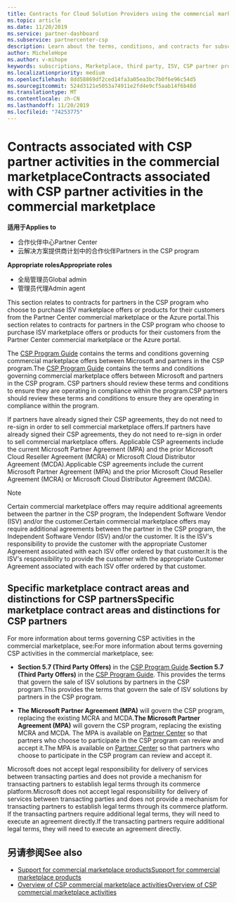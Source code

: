 ```yaml
---
title: Contracts for Cloud Solution Providers using the commercial marketplace | Partner Center
ms.topic: article
ms.date: 11/20/2019
ms.service: partner-dashboard
ms.subservice: partnercenter-csp
description: Learn about the terms, conditions, and contracts for subscriptions to third-party ISV products purchased by CSP partners in the commercial marketplace.
author: MicheleHope
ms.author: v-mihope
keywords: subscriptions, Marketplace, third party, ISV, CSP partner program, contracts, sell, purchase,
ms.localizationpriority: medium
ms.openlocfilehash: 8dd58869df2ced14fa3a05ea3bc7b0f6e96c54d5
ms.sourcegitcommit: 524d3121e5053a74911e2fd4e9cf5aab14f6b48d
ms.translationtype: MT
ms.contentlocale: zh-CN
ms.lasthandoff: 11/20/2019
ms.locfileid: "74253775"
---
```

# <a name="contracts-associated-with-csp-partner-activities-in-the-commercial-marketplace"></a><span data-ttu-id="7dc3e-104">Contracts associated with CSP partner activities in the commercial marketplace</span><span class="sxs-lookup"><span data-stu-id="7dc3e-104">Contracts associated with CSP partner activities in the commercial marketplace</span></span>

<span data-ttu-id="7dc3e-105">**适用于**</span><span class="sxs-lookup"><span data-stu-id="7dc3e-105">**Applies to**</span></span>

- <span data-ttu-id="7dc3e-106">合作伙伴中心</span><span class="sxs-lookup"><span data-stu-id="7dc3e-106">Partner Center</span></span>
- <span data-ttu-id="7dc3e-107">云解决方案提供商计划中的合作伙伴</span><span class="sxs-lookup"><span data-stu-id="7dc3e-107">Partners in the CSP program</span></span>

<span data-ttu-id="7dc3e-108">**Appropriate roles**</span><span class="sxs-lookup"><span data-stu-id="7dc3e-108">**Appropriate roles**</span></span>

- <span data-ttu-id="7dc3e-109">全局管理员</span><span class="sxs-lookup"><span data-stu-id="7dc3e-109">Global admin</span></span>
- <span data-ttu-id="7dc3e-110">管理员代理</span><span class="sxs-lookup"><span data-stu-id="7dc3e-110">Admin agent</span></span>

<span data-ttu-id="7dc3e-111">This section relates to contracts for partners in the CSP program who choose to purchase ISV marketplace offers or products for their customers from the Partner Center commercial marketplace or the Azure portal.</span><span class="sxs-lookup"><span data-stu-id="7dc3e-111">This section relates to contracts for partners in the CSP program who choose to purchase ISV marketplace offers or products for their customers from the Partner Center commercial marketplace or the Azure portal.</span></span>

<span data-ttu-id="7dc3e-112">The [CSP Program Guide](https://go.microsoft.com/fwlink/p/?LinkId=617100) contains the terms and conditions governing commercial marketplace offers between Microsoft and partners in the CSP program.</span><span class="sxs-lookup"><span data-stu-id="7dc3e-112">The [CSP Program Guide](https://go.microsoft.com/fwlink/p/?LinkId=617100) contains the terms and conditions governing commercial marketplace offers between Microsoft and partners in the CSP program.</span></span> <span data-ttu-id="7dc3e-113">CSP partners should review these terms and conditions to ensure they are operating in compliance within the program.</span><span class="sxs-lookup"><span data-stu-id="7dc3e-113">CSP partners should review these terms and conditions to ensure they are operating in compliance within the program.</span></span>  

<span data-ttu-id="7dc3e-114">If partners have already signed their CSP agreements, they do not need to re-sign in order to sell commercial marketplace offers.</span><span class="sxs-lookup"><span data-stu-id="7dc3e-114">If partners have already signed their CSP agreements, they do not need to re-sign in order to sell commercial marketplace offers.</span></span> <span data-ttu-id="7dc3e-115">Applicable CSP agreements include the current Microsoft Partner Agreement (MPA) and the prior Microsoft Cloud Reseller Agreement (MCRA) or Microsoft Cloud Distributor Agreement (MCDA).</span><span class="sxs-lookup"><span data-stu-id="7dc3e-115">Applicable CSP agreements include the current Microsoft Partner Agreement (MPA) and the prior Microsoft Cloud Reseller Agreement (MCRA) or Microsoft Cloud Distributor Agreement (MCDA).</span></span>

>[!NOTE]
> <span data-ttu-id="7dc3e-116">Certain commercial marketplace offers may require additional agreements between the partner in the CSP program, the Independent Software Vendor (ISV) and/or the customer.</span><span class="sxs-lookup"><span data-stu-id="7dc3e-116">Certain commercial marketplace offers may require additional agreements between the partner in the CSP program, the Independent Software Vendor (ISV) and/or the customer.</span></span> <span data-ttu-id="7dc3e-117">It is the ISV's responsibility to provide the customer with the appropriate Customer Agreement associated with each ISV offer ordered by that customer.</span><span class="sxs-lookup"><span data-stu-id="7dc3e-117">It is the ISV's responsibility to provide the customer with the appropriate Customer Agreement associated with each ISV offer ordered by that customer.</span></span>

## <a name="specific-marketplace-contract-areas-and-distinctions-for-csp-partners"></a><span data-ttu-id="7dc3e-118">Specific marketplace contract areas and distinctions for CSP partners</span><span class="sxs-lookup"><span data-stu-id="7dc3e-118">Specific marketplace contract areas and distinctions for CSP partners</span></span>

<span data-ttu-id="7dc3e-119">For more information about terms governing CSP activities in the commercial marketplace, see:</span><span class="sxs-lookup"><span data-stu-id="7dc3e-119">For more information about terms governing CSP activities in the commercial marketplace, see:</span></span>

- <span data-ttu-id="7dc3e-120">**Section 5.7 (Third Party Offers)** in the [CSP Program Guide](https://go.microsoft.com/fwlink/p/?LinkId=617100).</span><span class="sxs-lookup"><span data-stu-id="7dc3e-120">**Section 5.7 (Third Party Offers)** in the [CSP Program Guide](https://go.microsoft.com/fwlink/p/?LinkId=617100).</span></span> <span data-ttu-id="7dc3e-121">This provides the terms that govern the sale of ISV solutions by partners in the CSP program.</span><span class="sxs-lookup"><span data-stu-id="7dc3e-121">This provides the terms that govern the sale of ISV solutions by partners in the CSP program.</span></span>

- <span data-ttu-id="7dc3e-122">**The Microsoft Partner Agreement (MPA)** will govern the CSP program, replacing the existing MCRA and MCDA.</span><span class="sxs-lookup"><span data-stu-id="7dc3e-122">**The Microsoft Partner Agreement (MPA)** will govern the CSP program, replacing the existing MCRA and MCDA.</span></span> <span data-ttu-id="7dc3e-123">The MPA is available on [Partner Center](https://partner.microsoft.com/pcv/dashboard/overview) so that partners who choose to participate in the CSP program can review and accept it.</span><span class="sxs-lookup"><span data-stu-id="7dc3e-123">The MPA is available on [Partner Center](https://partner.microsoft.com/pcv/dashboard/overview) so that partners who choose to participate in the CSP program can review and accept it.</span></span>
  
<span data-ttu-id="7dc3e-124">Microsoft does not accept legal responsibility for delivery of services between transacting parties and does not provide a mechanism for transacting partners to establish legal terms through its commerce platform.</span><span class="sxs-lookup"><span data-stu-id="7dc3e-124">Microsoft does not accept legal responsibility for delivery of services between transacting parties and does not provide a mechanism for transacting partners to establish legal terms through its commerce platform.</span></span> <span data-ttu-id="7dc3e-125">If the transacting partners require additional legal terms, they will need to execute an agreement directly.</span><span class="sxs-lookup"><span data-stu-id="7dc3e-125">If the transacting partners require additional legal terms, they will need to execute an agreement directly.</span></span>

## <a name="see-also"></a><span data-ttu-id="7dc3e-126">另请参阅</span><span class="sxs-lookup"><span data-stu-id="7dc3e-126">See also</span></span>

- [<span data-ttu-id="7dc3e-127">Support for commercial marketplace products</span><span class="sxs-lookup"><span data-stu-id="7dc3e-127">Support for commercial marketplace products</span></span>](csp-commercial-marketplace-support.md)
- [<span data-ttu-id="7dc3e-128">Overview of CSP commercial marketplace activities</span><span class="sxs-lookup"><span data-stu-id="7dc3e-128">Overview of CSP commercial marketplace activities</span></span>](csp-commercial-marketplace-overview.md)
